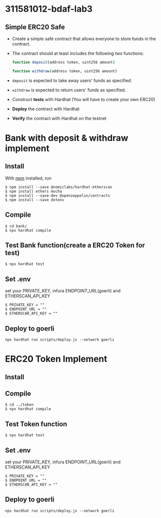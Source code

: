 # 311581012-bdaf-lab3

## Simple ERC20 Safe
- Create a simple safe contract that allows everyone to store funds in the contract.
- The contract should at least includes the following two functions:
    
    ```bash
    function deposit(address token, uint256 amount)
    
    function withdraw(address token, uint256 amount)
    ```
    
- `deposit` is expected to take away users' funds as specified.
- `withdraw` is expected to return users' funds as specified.
- Construct **tests** with Hardhat (You will have to create your own ERC20)
- **Deploy** the contract with Hardhat
- **Verify** the contract with Hardhat on the testnet

# Bank with deposit & withdraw implement

## Install

With [npm](https://npmjs.org/) installed, run

    $ npm install --save @nomiclabs/hardhat-etherscan
    $ npm install ethers mocha
    $ npm install --save-dev @openzeppelin/contracts
    $ npm install --save dotenv
    
## Compile

    $ cd bank/
    $ npx hardhat compile

## Test Bank function(create a ERC20 Token for test)

    $ npx hardhat test
    
## Set .env
  set your PRIVATE_KEY, infura ENDPOINT_URL(goerli) and ETHERSCAN_API_KEY

    $ PRIVATE_KEY = ""
    $ ENDPOINT_URL = ""
    $ ETHERSCAN_API_KEY = ""

## Deploy to goerli    
    npx hardhat run scripts/deploy.js --network goerli
    
    
# ERC20 Token Implement

## Install
    
## Compile

    $ cd ../token
    $ npx hardhat compile

## Test Token function

    $ npx hardhat test
    
## Set .env
  set your PRIVATE_KEY, infura ENDPOINT_URL(goerli) and ETHERSCAN_API_KEY

    $ PRIVATE_KEY = ""
    $ ENDPOINT_URL = ""
    $ ETHERSCAN_API_KEY = ""

## Deploy to goerli    
    npx hardhat run scripts/deploy.js --network goerli
